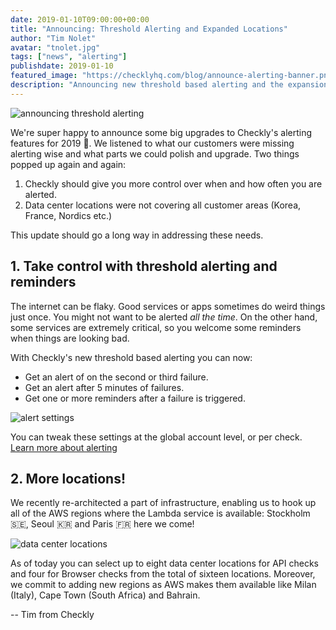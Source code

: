 ```yaml
---
date: 2019-01-10T09:00:00+00:00
title: "Announcing: Threshold Alerting and Expanded Locations"
author: "Tim Nolet"
avatar: "tnolet.jpg"
tags: ["news", "alerting"]
publishdate: 2019-01-10
featured_image: "https://checklyhq.com/blog/announce-alerting-banner.png"
description: "Announcing new threshold based alerting and the expansion of geographic data center locations."
---
```

![announcing threshold alerting](/blog/announce-alerting-banner.png)

We're super happy to announce some big upgrades to Checkly's alerting features for 2019 🎉. We listened to what our customers were
missing alerting wise and what parts we could polish and upgrade. Two things popped up again and again:

1. Checkly should give you more control over when and how often you are alerted.
2. Data center locations were not covering all customer areas (Korea, France, Nordics etc.)

This update should go a long way in addressing these needs.

<!--more-->

## 1. Take control with threshold alerting and reminders

The internet can be flaky. Good services or apps sometimes do weird things just once. You might not want to be alerted 
*all the time*. On the other hand, some services are extremely critical, so you welcome some reminders when things are looking
bad.

With Checkly's new threshold based alerting you can now:

- Get an alert of on the second or third failure.
- Get an alert after 5 minutes of failures.
- Get one or more reminders after a failure is triggered.

![alert settings](/blog/alert-settings.png)

You can tweak these settings at the global account level, or per check. [Learn more about alerting](/docs/alerting/)

## 2. More locations!

We recently re-architected a part of infrastructure, enabling us to hook up all of the AWS regions where the Lambda service
is available: Stockholm 🇸🇪, Seoul 🇰🇷 and Paris 🇫🇷 here we come! 

![data center locations](/blog/datacenter-locations.png)


As of today you can select up to eight data center locations for API checks and four for Browser checks from the total of
sixteen locations. Moreover, we commit to adding new regions as AWS makes them available like Milan (Italy), Cape Town (South Africa) 
and Bahrain.

-- Tim from Checkly

